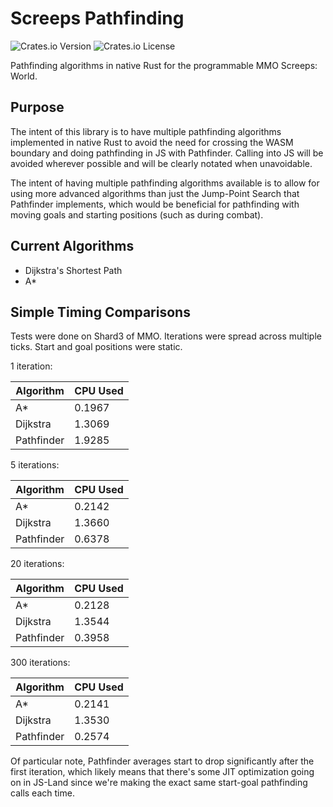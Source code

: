 # Screeps Pathfinding

![Crates.io Version](https://img.shields.io/crates/v/screeps-pathfinding)
![Crates.io License](https://img.shields.io/crates/l/screeps-pathfinding)

Pathfinding algorithms in native Rust for the programmable MMO Screeps: World.

## Purpose

The intent of this library is to have multiple pathfinding algorithms implemented
in native Rust to avoid the need for crossing the WASM boundary and doing
pathfinding in JS with Pathfinder. Calling into JS will be avoided wherever
possible and will be clearly notated when unavoidable.

The intent of having multiple pathfinding algorithms available is to allow for
using more advanced algorithms than just the Jump-Point Search that Pathfinder
implements, which would be beneficial for pathfinding with moving goals and
starting positions (such as during combat).

## Current Algorithms

- Dijkstra's Shortest Path
- A\*

## Simple Timing Comparisons

Tests were done on Shard3 of MMO. Iterations were spread across multiple ticks.
Start and goal positions were static.

1 iteration:

| Algorithm | CPU Used |
|-----------|----------|
| A\*       | 0.1967   |
| Dijkstra  | 1.3069   |
| Pathfinder| 1.9285   |


5 iterations:

| Algorithm | CPU Used |
|-----------|----------|
| A\*       | 0.2142   |
| Dijkstra  | 1.3660   |
| Pathfinder| 0.6378   |


20 iterations:

| Algorithm | CPU Used |
|-----------|----------|
| A\*       | 0.2128   |
| Dijkstra  | 1.3544   |
| Pathfinder| 0.3958   |


300 iterations:

| Algorithm | CPU Used |
|-----------|----------|
| A\*       | 0.2141   |
| Dijkstra  | 1.3530   |
| Pathfinder| 0.2574   |


Of particular note, Pathfinder averages start to drop significantly after the first iteration,
which likely means that there's some JIT optimization going on in JS-Land since we're making
the exact same start-goal pathfinding calls each time.
